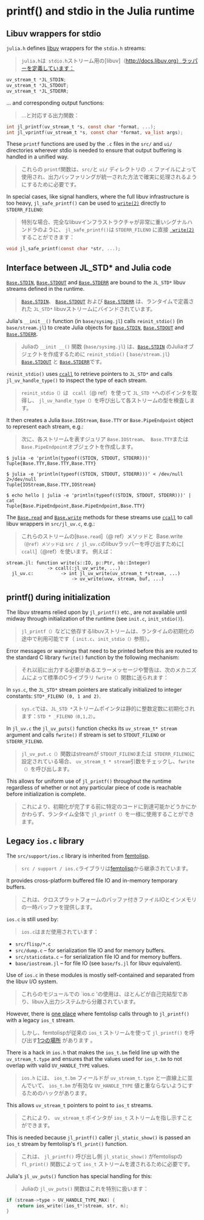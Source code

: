 # printf() and stdio in the Julia runtime

## Libuv wrappers for stdio

<!-- EN -->
`julia.h` defines [libuv](http://docs.libuv.org) wrappers for the `stdio.h` streams:
> `julia.h`は` stdio.h`ストリーム用の[libuv]（http://docs.libuv.org）ラッパーを定義しています：

```c
uv_stream_t *JL_STDIN;
uv_stream_t *JL_STDOUT;
uv_stream_t *JL_STDERR;
```

<!-- EN -->
... and corresponding output functions:
> ...と対応する出力関数：

```c
int jl_printf(uv_stream_t *s, const char *format, ...);
int jl_vprintf(uv_stream_t *s, const char *format, va_list args);
```

<!-- EN -->
These `printf` functions are used by the `.c` files in the `src/` and `ui/` directories wherever stdio is needed to ensure that output buffering is handled in a unified way.
> これらの `printf`関数は、`src/`と `ui/` ディレクトリの `.c` ファイルによって使用され、出力バッファリングが統一された方法で確実に処理されるようにするために必要です。

<!-- EN -->
In special cases, like signal handlers, where the full libuv infrastructure is too heavy, `jl_safe_printf()` can be used to [`write(2)`](@ref) directly to `STDERR_FILENO`:
> 特別な場合、完全なlibuvインフラストラクチャが非常に重いシグナルハンドラのように、 `jl_safe_printf()`は `STDERR_FILENO` に直接 [` write(2)`](@ref)することができます：

```c
void jl_safe_printf(const char *str, ...);
```

## Interface between JL_STD* and Julia code

<!-- EN -->
[`Base.STDIN`](@ref), [`Base.STDOUT`](@ref) and [`Base.STDERR`](@ref) are bound to the `JL_STD*` libuv streams defined in the runtime.
> [`Base.STDIN`](@ref)、 [`Base.STDOUT`](@ref) および [`Base.STDERR`](@ref) は、ランタイムで定義された `JL_STD*` libuvストリームにバインドされています。

<!-- EN -->
Julia's `__init__()` function (in `base/sysimg.jl`) calls `reinit_stdio()` (in `base/stream.jl`) to create Julia objects for [`Base.STDIN`](@ref), [`Base.STDOUT`](@ref) and [`Base.STDERR`](@ref).
> Juliaの `__init __()` 関数 (`base/sysimg.jl`) は、[`Base.STDIN`](@ref) のJuliaオブジェクトを作成するために `reinit_stdio()` ( `base/stream.jl`) [`Base.STDOUT`](@ref) と [`Base.STDERR`](@ref)です。

<!-- EN -->
`reinit_stdio()` uses [`ccall`](@ref) to retrieve pointers to `JL_STD*` and calls `jl_uv_handle_type()` to inspect the type of each stream.
> `reinit_stdio（）`は `` ccall``（@ ref）を使って `JL_STD *`へのポインタを取得し、 `jl_uv_handle_type（）`を呼び出して各ストリームの型を検査します。
<!-- EN -->
It then creates a Julia `Base.IOStream`, `Base.TTY` or `Base.PipeEndpoint` object to represent each stream, e.g.:
> 次に、各ストリームを表すジュリア `Base.IOStream`、` Base.TTY`または `Base.PipeEndpoint`オブジェクトを作成します。

```
$ julia -e 'println(typeof((STDIN, STDOUT, STDERR)))'
Tuple{Base.TTY,Base.TTY,Base.TTY}

$ julia -e 'println(typeof((STDIN, STDOUT, STDERR)))' < /dev/null 2>/dev/null
Tuple{IOStream,Base.TTY,IOStream}

$ echo hello | julia -e 'println(typeof((STDIN, STDOUT, STDERR)))' | cat
Tuple{Base.PipeEndpoint,Base.PipeEndpoint,Base.TTY}
```

<!-- EN -->
The [`Base.read`](@ref) and [`Base.write`](@ref) methods for these streams use [`ccall`](@ref) to call libuv wrappers in `src/jl_uv.c`, e.g.:
> これらのストリームの[`Base.read`]（@ ref）メソッドと` `Base.write`（@ref）メソッドは` `src / jl_uv.c`のlibuvラッパーを呼び出すために[` ccall`]（@ref）を使います。 例えば：

```
stream.jl: function write(s::IO, p::Ptr, nb::Integer)
               -> ccall(:jl_uv_write, ...)
  jl_uv.c:          -> int jl_uv_write(uv_stream_t *stream, ...)
                        -> uv_write(uvw, stream, buf, ...)
```

## printf() during initialization

<!-- EN -->
The libuv streams relied upon by `jl_printf()` etc., are not available until midway through initialization of the runtime (see `init.c`, `init_stdio()`).
> `jl_printf（）`などに依存するlibuvストリームは、ランタイムの初期化の途中で利用可能です（ `init.c`、` init_stdio（） `参照）。
<!-- EN -->
Error messages or warnings that need to be printed before this are routed to the standard C library `fwrite()` function by the following mechanism:
> それ以前に出力する必要があるエラーメッセージや警告は、次のメカニズムによって標準のCライブラリ `fwrite（）`関数に送られます：

<!-- EN -->
In `sys.c`, the `JL_STD*` stream pointers are statically initialized to integer constants: `STD*_FILENO (0, 1 and 2)`.
> `sys.c`では、` JL_STD * `ストリームポインタは静的に整数定数に初期化されます：` STD * _FILENO（0,1,2） `。
<!-- EN -->
In `jl_uv.c` the `jl_uv_puts()` function checks its `uv_stream_t* stream` argument and calls `fwrite()` if stream is set to `STDOUT_FILENO` or `STDERR_FILENO`.
> `jl_uv_put.c（）`関数はstreamが `STDOUT_FILENO`または` STDERR_FILENO`に設定されている場合、 `uv_stream_t * stream`引数をチェックし、` fwrite（） `を呼び出します。

<!-- EN -->
This allows for uniform use of `jl_printf()` throughout the runtime regardless of whether or not any particular piece of code is reachable before initialization is complete.
> これにより、初期化が完了する前に特定のコードに到達可能かどうかにかかわらず、ランタイム全体で `jl_printf（）`を一様に使用することができます。

## Legacy `ios.c` library

<!-- EN -->
The `src/support/ios.c` library is inherited from [femtolisp](https://github.com/JeffBezanson/femtolisp).
> `src / support / ios.c`ライブラリは[femtolisp](https://github.com/JeffBezanson/femtolisp)から継承されています。
<!-- EN -->
It provides cross-platform buffered file IO and in-memory temporary buffers.
> これは、クロスプラットフォームのバッファ付きファイルIOとインメモリの一時バッファを提供します。

<!-- EN -->
`ios.c` is still used by:
> `ios.c`はまだ使用されています：

  * `src/flisp/*.c`
  * `src/dump.c` – for serialization file IO and for memory buffers.
  * `src/staticdata.c` – for serialization file IO and for memory buffers.
  * `base/iostream.jl` – for file IO (see `base/fs.jl` for libuv equivalent).

<!-- EN -->
Use of `ios.c` in these modules is mostly self-contained and separated from the libuv I/O system.
> これらのモジュールでの `ios.c 'の使用は、ほとんどが自己完結型であり、libuv入出力システムから分離されています。
<!-- EN -->
However, there is [one place](https://github.com/JuliaLang/julia/blob/master/src/flisp/print.c#L654) where femtolisp calls through to `jl_printf()` with a legacy `ios_t` stream.
> しかし、femtolispが従来の `ios_t` ストリームを使って `jl_printf()` を呼び出す[1つの場所](https://github.com/JuliaLang/julia/blob/master/src/flisp/print.c#L654) があります 。

<!-- EN -->
There is a hack in `ios.h` that makes the `ios_t.bm` field line up with the `uv_stream_t.type` and ensures that the values used for `ios_t.bm` to not overlap with valid `UV_HANDLE_TYPE` values.
> `ios.h` には、 `ios_t.bm` フィールドが  `uv_stream_t.type` と一直線上に並んでいて、 `ios_t.bm` が有効な  `UV_HANDLE_TYPE` 値と重ならないようにするためのハックがあります。
<!-- EN -->
This allows `uv_stream_t` pointers to point to `ios_t` streams.
> これにより、 `uv_stream_t` ポインタが `ios_t` ストリームを指し示すことができます。

<!-- EN -->
This is needed because `jl_printf()` caller `jl_static_show()` is passed an `ios_t` stream by femtolisp's `fl_print()` function.
> これは、 `jl_printf()` 呼び出し側 `jl_static_show()` がfemtolispの `fl_print()` 関数によって `ios_t` ストリームを渡されるために必要です。
<!-- EN -->
Julia's `jl_uv_puts()` function has special handling for this:
> Juliaの `jl_uv_puts()` 関数はこれを特別に扱います：

```c
if (stream->type > UV_HANDLE_TYPE_MAX) {
    return ios_write((ios_t*)stream, str, n);
}
```
